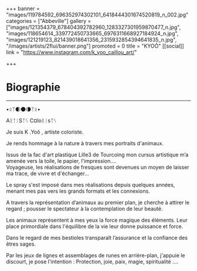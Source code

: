 +++
banner = "images/119784592_696352974302101_6418444301674520819_n_002.jpg"
categories = ["Abbeville"]
gallery = ["images/121354379_678404392782960_1283327301959870477_n.jpg", "images/118654614_339772450733665_6976311668927184924_n.jpg", "images/121219123_821439018641356_2315932854394641835_n.jpg", "/images/artists/2flui/banner.png"]
promoted = 0
title = "KYOÔ"
[[social]]
link = "https://www.instagram.com/k_yoo_caillou_art/"

+++
# Biographie

***

•ᛟᛉ🌒🌑🌘ᛉᛟ•

AᚱᛏᛁSᛏᛊ C¤loᚱᛁsᛏᛊ

Je suis K .Yoô , artiste coloriste.

Je rends hommage à la nature à travers mes portraits d'animaux.

Issus de la fac d'art plastique Lille3 de Tourcoing mon cursus artistique m’a amenée vers la toile, le papier, l'impression....  
 Voyageuse, les réalisations de fresques sont devenues un moyen de laisser ma trace, de vivre et d'échanger...

Le spray s'est imposé dans mes réalisations depuis quelques années, menant mes pas vers les grands formats et les connexions.

A travers la représentation d’animaux au premier plan, je cherche à attirer le regard ; pousser le spectateur à la contemplation de leur beauté.

Les animaux représentent à mes yeux la force magique des éléments. Leur place primordiale dans l'équilibre de la vie leur donne puissance et force.

Dans le regard de mes bestioles transparaît l’assurance et la confiance des êtres sages.

Par les jeux de lignes et assemblages de runes en arrière-plan, j'appuie le discourt, je pose l'intention : Protection, joie, paix, magie, spiritualité ….